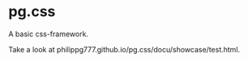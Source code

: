 # pg.css
A basic css-framework.

Take a look at philippg777.github.io/pg.css/docu/showcase/test.html.
